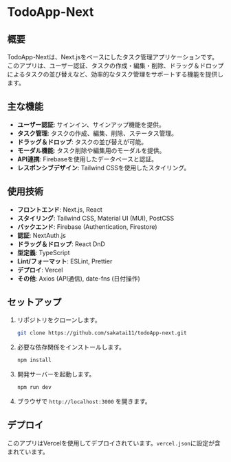 # TodoApp-Next

## 概要

TodoApp-Nextは、Next.jsをベースにしたタスク管理アプリケーションです。このアプリは、ユーザー認証、タスクの作成・編集・削除、ドラッグ＆ドロップによるタスクの並び替えなど、効率的なタスク管理をサポートする機能を提供します。

## 主な機能

- **ユーザー認証**: サインイン、サインアップ機能を提供。
- **タスク管理**: タスクの作成、編集、削除、ステータス管理。
- **ドラッグ＆ドロップ**: タスクの並び替えが可能。
- **モーダル機能**: タスク削除や編集用のモーダルを提供。
- **API連携**: Firebaseを使用したデータベースと認証。
- **レスポンシブデザイン**: Tailwind CSSを使用したスタイリング。

## 使用技術

- **フロントエンド**: Next.js, React
- **スタイリング**: Tailwind CSS, Material UI (MUI), PostCSS
- **バックエンド**: Firebase (Authentication, Firestore)
- **認証**: NextAuth.js
- **ドラッグ＆ドロップ**: React DnD
- **型定義**: TypeScript
- **Lint/フォーマット**: ESLint, Prettier
- **デプロイ**: Vercel
- **その他**: Axios (API通信), date-fns (日付操作)

## セットアップ

1. リポジトリをクローンします。
   ```bash
   git clone https://github.com/sakatai11/todoApp-next.git
   ```
2. 必要な依存関係をインストールします。
   ```bash
   npm install
   ```
3. 開発サーバーを起動します。
   ```bash
   npm run dev
   ```
4. ブラウザで `http://localhost:3000` を開きます。

## デプロイ

このアプリはVercelを使用してデプロイされています。`vercel.json`に設定が含まれています。
